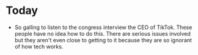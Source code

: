 # Today

* So galling to listen to the congress interview the CEO of TikTok. These people have no idea how to do this. There are serious issues involved but they aren't even close to getting to it because they are so ignorant of how tech works.

